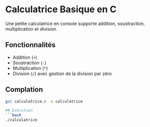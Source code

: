 # Calculatrice Basique en C
Une petite calculatrice en console supporte addition, soustraction, multiplication et division.

## Fonctionnalités
- Addition (`+`)
- Soustraction (`-`)
- Multiplication (`*`)
- Division (`/`) avec gestion de la division par zéro

## Complation 
```bash
gcc calculatrice.c -o calculatrice

## Exécution
```bash
./calculatrice
